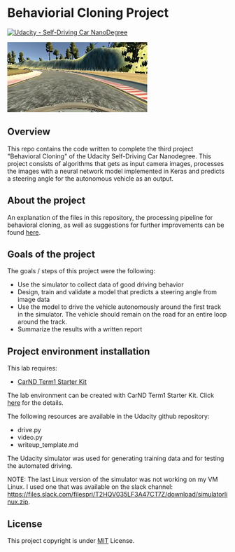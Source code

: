 # Behaviorial Cloning Project

[![Udacity - Self-Driving Car NanoDegree](https://s3.amazonaws.com/udacity-sdc/github/shield-carnd.svg)](http://www.udacity.com/drive)

[//]: # (Image References)

[image0]: ./images/image1.jpg 

![alt text][image0]

Overview
---
This repo contains the code written to complete the third project "Behavioral Cloning" of the Udacity Self-Driving Car Nanodegree. This project consists of algorithms that gets as input camera images, processes the images with a neural network model implemented in Keras and predicts a steering angle for the autonomous vehicle as an output. 

About the project
---
An explanation of the files in this repository, the processing pipeline for behavioral cloning, as well as suggestions for further improvements can be found [here](https://github.com/frtunikj/sdc_behavioral_cloning/blob/master/writeup.md). 

Goals of the project
---
The goals / steps of this project were the following:
* Use the simulator to collect data of good driving behavior 
* Design, train and validate a model that predicts a steering angle from image data
* Use the model to drive the vehicle autonomously around the first track in the simulator. The vehicle should remain on the road for an entire loop around the track.
* Summarize the results with a written report

Project environment installation
---
This lab requires:

* [CarND Term1 Starter Kit](https://github.com/udacity/CarND-Term1-Starter-Kit)

The lab environment can be created with CarND Term1 Starter Kit. Click [here](https://github.com/udacity/CarND-Term1-Starter-Kit/blob/master/README.md) for the details.

The following resources are available in the Udacity github repository:
* drive.py
* video.py
* writeup_template.md

The Udacity simulator was used for generating training data and for testing the automated driving. 

NOTE: The last Linux version of the simulator was not working on my VM Linux. I used one that was available on the slack channel: https://files.slack.com/filespri/T2HQV035LF3A47CT7Z/download/simulatorlinux.zip.

License
---
This project copyright is under [MIT](https://github.com/frtunikj/sdc_finding_lane_lines/blob/master/LICENCE) License.